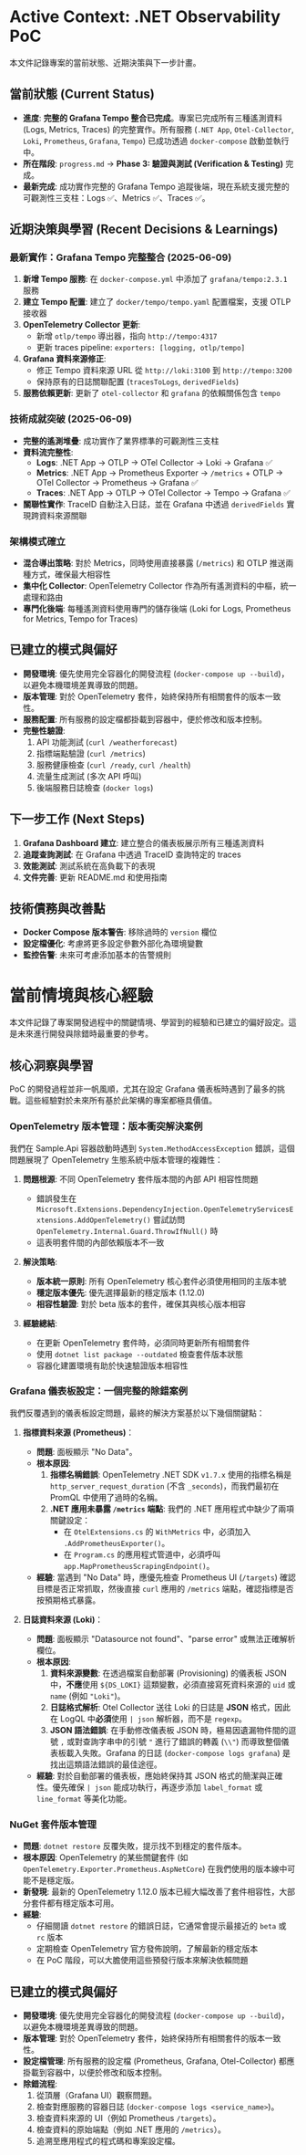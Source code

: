 # Active Context: .NET Observability PoC

本文件記錄專案的當前狀態、近期決策與下一步計畫。

## 當前狀態 (Current Status)
- **進度**: **完整的 Grafana Tempo 整合已完成**。專案已完成所有三種遙測資料 (Logs, Metrics, Traces) 的完整實作。所有服務 (`.NET App`, `Otel-Collector`, `Loki`, `Prometheus`, `Grafana`, `Tempo`) 已成功透過 `docker-compose` 啟動並執行中。
- **所在階段**: `progress.md` -> **Phase 3: 驗證與測試 (Verification & Testing)** 完成。
- **最新完成**: 成功實作完整的 Grafana Tempo 追蹤後端，現在系統支援完整的可觀測性三支柱：Logs ✅、Metrics ✅、Traces ✅。

## 近期決策與學習 (Recent Decisions & Learnings)

### 最新實作：Grafana Tempo 完整整合 (2025-06-09)
1. **新增 Tempo 服務**: 在 `docker-compose.yml` 中添加了 `grafana/tempo:2.3.1` 服務
2. **建立 Tempo 配置**: 建立了 `docker/tempo/tempo.yaml` 配置檔案，支援 OTLP 接收器
3. **OpenTelemetry Collector 更新**:
   - 新增 `otlp/tempo` 導出器，指向 `http://tempo:4317`
   - 更新 traces pipeline: `exporters: [logging, otlp/tempo]`
4. **Grafana 資料來源修正**:
   - 修正 Tempo 資料來源 URL 從 `http://loki:3100` 到 `http://tempo:3200`
   - 保持原有的日誌關聯配置 (`tracesToLogs`, `derivedFields`)
5. **服務依賴更新**: 更新了 `otel-collector` 和 `grafana` 的依賴關係包含 `tempo`

### 技術成就突破 (2025-06-09)
- **完整的遙測堆疊**: 成功實作了業界標準的可觀測性三支柱
- **資料流完整性**: 
  - **Logs**: .NET App → OTLP → OTel Collector → Loki → Grafana ✅
  - **Metrics**: .NET App → Prometheus Exporter → `/metrics` + OTLP → OTel Collector → Prometheus → Grafana ✅  
  - **Traces**: .NET App → OTLP → OTel Collector → Tempo → Grafana ✅
- **關聯性實作**: TraceID 自動注入日誌，並在 Grafana 中透過 `derivedFields` 實現跨資料來源關聯

### 架構模式確立
- **混合導出策略**: 對於 Metrics，同時使用直接暴露 (`/metrics`) 和 OTLP 推送兩種方式，確保最大相容性
- **集中化 Collector**: OpenTelemetry Collector 作為所有遙測資料的中樞，統一處理和路由
- **專門化後端**: 每種遙測資料使用專門的儲存後端 (Loki for Logs, Prometheus for Metrics, Tempo for Traces)

## 已建立的模式與偏好
- **開發環境**: 優先使用完全容器化的開發流程 (`docker-compose up --build`)，以避免本機環境差異導致的問題。
- **版本管理**: 對於 OpenTelemetry 套件，始終保持所有相關套件的版本一致性。
- **服務配置**: 所有服務的設定檔都掛載到容器中，便於修改和版本控制。
- **完整性驗證**: 
  1. API 功能測試 (`curl /weatherforecast`)
  2. 指標端點驗證 (`curl /metrics`)  
  3. 服務健康檢查 (`curl /ready`, `curl /health`)
  4. 流量生成測試 (多次 API 呼叫)
  5. 後端服務日誌檢查 (`docker logs`)

## 下一步工作 (Next Steps)
1. **Grafana Dashboard 建立**: 建立整合的儀表板展示所有三種遙測資料
2. **追蹤查詢測試**: 在 Grafana 中透過 TraceID 查詢特定的 traces
3. **效能測試**: 測試系統在高負載下的表現
4. **文件完善**: 更新 README.md 和使用指南

## 技術債務與改善點
- **Docker Compose 版本警告**: 移除過時的 `version` 欄位
- **設定檔優化**: 考慮將更多設定參數外部化為環境變數
- **監控告警**: 未來可考慮添加基本的告警規則

# 當前情境與核心經驗

本文件記錄了專案開發過程中的關鍵情境、學習到的經驗和已建立的偏好設定。這是未來進行開發與除錯時最重要的參考。

## 核心洞察與學習
PoC 的開發過程並非一帆風順，尤其在設定 Grafana 儀表板時遇到了最多的挑戰。這些經驗對於未來所有基於此架構的專案都極具價值。

### OpenTelemetry 版本管理：版本衝突解決案例
我們在 Sample.Api 容器啟動時遇到 `System.MethodAccessException` 錯誤，這個問題展現了 OpenTelemetry 生態系統中版本管理的複雜性：

1. **問題根源**: 不同 OpenTelemetry 套件版本間的內部 API 相容性問題
   - 錯誤發生在 `Microsoft.Extensions.DependencyInjection.OpenTelemetryServicesExtensions.AddOpenTelemetry()` 嘗試訪問 `OpenTelemetry.Internal.Guard.ThrowIfNull()` 時
   - 這表明套件間的內部依賴版本不一致

2. **解決策略**:
   - **版本統一原則**: 所有 OpenTelemetry 核心套件必須使用相同的主版本號
   - **穩定版本優先**: 優先選擇最新的穩定版本 (1.12.0)
   - **相容性驗證**: 對於 beta 版本的套件，確保其與核心版本相容

3. **經驗總結**:
   - 在更新 OpenTelemetry 套件時，必須同時更新所有相關套件
   - 使用 `dotnet list package --outdated` 檢查套件版本狀態
   - 容器化建置環境有助於快速驗證版本相容性

### Grafana 儀表板設定：一個完整的除錯案例
我們反覆遇到的儀表板設定問題，最終的解決方案基於以下幾個關鍵點：

1.  **指標資料來源 (Prometheus)**：
    *   **問題**: 面板顯示 "No Data"。
    *   **根本原因**:
        1.  **指標名稱錯誤**: OpenTelemetry .NET SDK `v1.7.x` 使用的指標名稱是 `http_server_request_duration` (不含 `_seconds`)，而我們最初在 PromQL 中使用了過時的名稱。
        2.  **.NET 應用未暴露 `/metrics` 端點**: 我們的 .NET 應用程式中缺少了兩項關鍵設定：
            *   在 `OtelExtensions.cs` 的 `WithMetrics` 中，必須加入 `.AddPrometheusExporter()`。
            *   在 `Program.cs` 的應用程式管道中，必須呼叫 `app.MapPrometheusScrapingEndpoint()`。
    *   **經驗**: 當遇到 "No Data" 時，應優先檢查 Prometheus UI (`/targets`) 確認目標是否正常抓取，然後直接 `curl` 應用的 `/metrics` 端點，確認指標是否按預期格式暴露。

2.  **日誌資料來源 (Loki)**：
    *   **問題**: 面板顯示 "Datasource not found"、"parse error" 或無法正確解析欄位。
    *   **根本原因**:
        1.  **資料來源變數**: 在透過檔案自動部署 (Provisioning) 的儀表板 JSON 中，**不應**使用 `${DS_LOKI}` 這類變數，必須直接寫死資料來源的 `uid` 或 `name` (例如 `"Loki"`)。
        2.  **日誌格式解析**: Otel Collector 送往 Loki 的日誌是 **JSON** 格式，因此在 LogQL 中**必須**使用 `| json` 解析器，而不是 `regexp`。
        3.  **JSON 語法錯誤**: 在手動修改儀表板 JSON 時，極易因遺漏物件間的逗號 `,` 或對查詢字串中的引號 `"` 進行了錯誤的轉義 (`\\"`) 而導致整個儀表板載入失敗。Grafana 的日誌 (`docker-compose logs grafana`) 是找出這類語法錯誤的最佳途徑。
    *   **經驗**: 對於自動部署的儀表板，應始終保持其 JSON 格式的簡潔與正確性。優先確保 `| json` 能成功執行，再逐步添加 `label_format` 或 `line_format` 等美化功能。

### NuGet 套件版本管理
- **問題**: `dotnet restore` 反覆失敗，提示找不到穩定的套件版本。
- **根本原因**: OpenTelemetry 的某些關鍵套件 (如 `OpenTelemetry.Exporter.Prometheus.AspNetCore`) 在我們使用的版本線中可能不是穩定版。
- **新發現**: 最新的 OpenTelemetry 1.12.0 版本已經大幅改善了套件相容性，大部分套件都有穩定版本可用。
- **經驗**: 
  - 仔細閱讀 `dotnet restore` 的錯誤日誌，它通常會提示最接近的 `beta` 或 `rc` 版本
  - 定期檢查 OpenTelemetry 官方發佈說明，了解最新的穩定版本
  - 在 PoC 階段，可以大膽使用這些預發行版本來解決依賴問題

## 已建立的模式與偏好
- **開發環境**: 優先使用完全容器化的開發流程 (`docker-compose up --build`)，以避免本機環境差異導致的問題。
- **版本管理**: 對於 OpenTelemetry 套件，始終保持所有相關套件的版本一致性。
- **設定檔管理**: 所有服務的設定檔 (Prometheus, Grafana, Otel-Collector) 都應掛載到容器中，以便於修改和版本控制。
- **除錯流程**:
  1. 從頂層（Grafana UI）觀察問題。
  2. 檢查對應服務的容器日誌 (`docker-compose logs <service_name>`)。
  3. 檢查資料來源的 UI（例如 Prometheus `/targets`）。
  4. 檢查資料的原始端點（例如 .NET 應用的 `/metrics`）。
  5. 追溯至應用程式的程式碼和專案設定檔。 